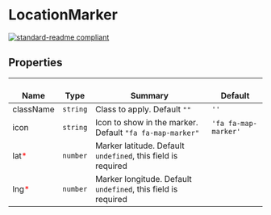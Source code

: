 # LocationMarker
  [![standard-readme compliant](https://img.shields.io/badge/standard--readme-OK-green.svg?style=flat-square)](https://github.com/RichardLitt/standard-readme)
  

  ## Properties
  | </br>Name | </br>Type | </br>Summary | </br>Default | 
| ---- | ---- | ---- | ---- |
| className | `string` | Class to apply. Default `""` | `''` |
| icon | `string` | Icon to show in the marker. Default `"fa fa-map-marker"` | `'fa fa-map-marker'` |
| lat<font color="red">*</font> | `number` | Marker latitude. Default `undefined`, this field is required |  |
| lng<font color="red">*</font> | `number` | Marker longitude. Default `undefined`, this field is required |  |